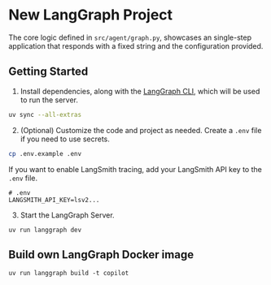 # New LangGraph Project

The core logic defined in `src/agent/graph.py`, showcases an single-step application that responds with a fixed string and the configuration provided.


## Getting Started

1. Install dependencies, along with the [LangGraph CLI](https://langchain-ai.github.io/langgraph/concepts/langgraph_cli/), which will be used to run the server.

```bash
uv sync --all-extras
```

2. (Optional) Customize the code and project as needed. Create a `.env` file if you need to use secrets.

```bash
cp .env.example .env
```

If you want to enable LangSmith tracing, add your LangSmith API key to the `.env` file.

```text
# .env
LANGSMITH_API_KEY=lsv2...
```

3. Start the LangGraph Server.

```shell
uv run langgraph dev
```

## Build own LangGraph Docker image

```shell
uv run langgraph build -t copilot
```
